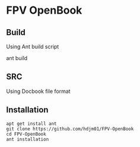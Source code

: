# FPV OpenBook

## Build
Using Ant build script

 ant build

## SRC

 Using Docbook file format

## Installation
 
 ```
 apt get install ant
 git clone https://github.com/hdjm01/FPV-OpenBook
 cd FPV-OpenBook
 ant installation
```
